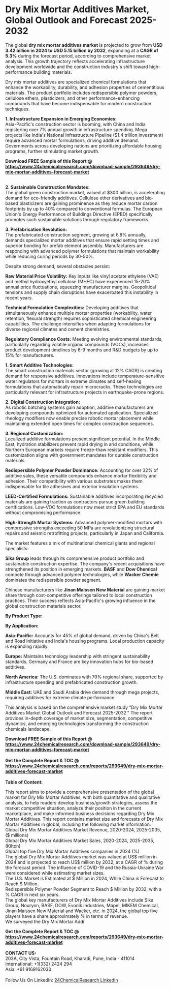 <h1>Dry Mix Mortar Additives Market, Global Outlook and Forecast 2025-2032</h1><p>The global <strong>dry mix mortar additives market</strong> is projected to grow from <strong>USD 3.42 billion in 2024 to USD 5.15 billion by 2032</strong>, expanding at a <strong>CAGR of 5.3%</strong> during the forecast period, according to comprehensive market analysis. This growth trajectory reflects accelerating infrastructure development worldwide and the construction industry's shift toward high-performance building materials.</p><p>Dry mix mortar additives are specialized chemical formulations that enhance the workability, durability, and adhesion properties of cementitious materials. The product portfolio includes redispersible polymer powders, cellulose ethers, plasticizers, and other performance-enhancing compounds that have become indispensable for modern construction techniques.</p><p><strong>1. Infrastructure Expansion in Emerging Economies:</strong><br>
Asia-Pacific's construction sector is booming, with China and India registering over 7% annual growth in infrastructure spending. Mega projects like India's National Infrastructure Pipeline ($1.4 trillion investment) require advanced mortar formulations, driving additive demand. Governments across developing nations are prioritizing affordable housing programs, further stimulating market growth.</p><div><b>Download FREE Sample of this Report @ 
            <a href="https://www.24chemicalresearch.com/download-sample/293649/dry-mix-mortar-additives-forecast-market">
            https://www.24chemicalresearch.com/download-sample/293649/dry-mix-mortar-additives-forecast-market</a></b></div><br><p><strong>2. Sustainable Construction Mandates:</strong><br>
The global green construction market, valued at $300 billion, is accelerating demand for eco-friendly additives. Cellulose ether derivatives and bio-based plasticizers are gaining prominence as they reduce mortar carbon footprints by up to 40% compared to conventional formulas. The European Union's Energy Performance of Buildings Directive (EPBD) specifically promotes such sustainable solutions through regulatory frameworks.</p><p><strong>3. Prefabrication Revolution:</strong><br>
The prefabricated construction segment, growing at 6.8% annually, demands specialized mortar additives that ensure rapid setting times and superior bonding for prefab element assembly. Manufacturers are responding with advanced polymer formulations that maintain workability while reducing curing periods by 30-50%.</p><p>Despite strong demand, several obstacles persist:</p><p><strong>Raw Material Price Volatility:</strong> Key inputs like vinyl acetate ethylene (VAE) and methyl hydroxyethyl cellulose (MHEC) have experienced 15-20% annual price fluctuations, squeezing manufacturer margins. Geopolitical tensions and supply chain disruptions have exacerbated this instability in recent years.</p><p><strong>Technical Formulation Complexities:</strong> Developing additives that simultaneously enhance multiple mortar properties (workability, water retention, flexural strength) requires sophisticated chemical engineering capabilities. The challenge intensifies when adapting formulations for diverse regional climates and cement chemistries.</p><p><strong>Regulatory Compliance Costs:</strong> Meeting evolving environmental standards, particularly regarding volatile organic compounds (VOCs), increases product development timelines by 6-9 months and R&amp;D budgets by up to 15% for manufacturers.</p><p><strong>1. Smart Additive Technologies:</strong><br>
The smart construction materials sector (growing at 12% CAGR) is creating demand for responsive additives. Innovations include temperature-sensitive water regulators for mortars in extreme climates and self-healing formulations that automatically repair microcracks. These technologies are particularly relevant for infrastructure projects in earthquake-prone regions.</p><p><strong>2. Digital Construction Integration:</strong><br>
As robotic batching systems gain adoption, additive manufacturers are developing compounds optimized for automated application. Specialized rheology modifiers now enable precise robotic mortar placement while maintaining extended open times for complex construction sequences.</p><p><strong>3. Regional Customization:</strong><br>
Localized additive formulations present significant potential. In the Middle East, hydration stabilizers prevent rapid drying in arid conditions, while Northern European markets require freeze-thaw resistant modifiers. This customization aligns with government mandates for durable construction materials.</p><p><strong>Redispersible Polymer Powder Dominance:</strong> Accounting for over 32% of additive sales, these versatile compounds enhance mortar flexibility and adhesion. Their compatibility with various substrates makes them indispensable for tile adhesives and exterior insulation systems.</p><p><strong>LEED-Certified Formulations:</strong> Sustainable additives incorporating recycled materials are gaining traction as contractors pursue green building certifications. Low-VOC formulations now meet strict EPA and EU standards without compromising performance.</p><p><strong>High-Strength Mortar Systems:</strong> Advanced polymer-modified mortars with compressive strengths exceeding 50 MPa are revolutionizing structural repairs and seismic retrofitting projects, particularly in Japan and California.</p><p>The market features a mix of multinational chemical giants and regional specialists:</p><p><strong>Sika Group</strong> leads through its comprehensive product portfolio and sustainable construction expertise. The company's recent acquisitions have strengthened its position in emerging markets. <strong>BASF</strong> and <strong>Dow Chemical</strong> compete through advanced polymer technologies, while <strong>Wacker Chemie</strong> dominates the redispersible powder segment.</p><p>Chinese manufacturers like <strong>Jinan Maissen New Material</strong> are gaining market share through cost-competitive offerings tailored to local construction practices. Their success reflects Asia-Pacific's growing influence in the global construction materials sector.</p><p><strong>By Product Type:</strong></p><p><strong>By Application:</strong></p><p><strong>Asia-Pacific:</strong> Accounts for 45% of global demand, driven by China's Belt and Road Initiative and India's housing programs. Local production capacity is expanding rapidly.</p><p><strong>Europe:</strong> Maintains technology leadership with stringent sustainability standards. Germany and France are key innovation hubs for bio-based additives.</p><p><strong>North America:</strong> The U.S. dominates with 70% regional share, supported by infrastructure spending and prefabricated construction growth.</p><p><strong>Middle East:</strong> UAE and Saudi Arabia drive demand through mega projects, requiring additives for extreme climate performance.</p><p>This analysis is based on the comprehensive market study "Dry Mix Mortar Additives Market Global Outlook and Forecast 2025-2032." The report provides in-depth coverage of market size, segmentation, competitive dynamics, and emerging technologies transforming the construction chemicals landscape.</p><div><b>Download FREE Sample of this Report @ 
            <a href="https://www.24chemicalresearch.com/download-sample/293649/dry-mix-mortar-additives-forecast-market">
            https://www.24chemicalresearch.com/download-sample/293649/dry-mix-mortar-additives-forecast-market</a></b></div><br><div><b>Get the Complete Report & TOC @ 
            <a href="https://www.24chemicalresearch.com/reports/293649/dry-mix-mortar-additives-forecast-market">
            https://www.24chemicalresearch.com/reports/293649/dry-mix-mortar-additives-forecast-market</a></b></div><br>
            <b>Table of Content:</b><p>This report aims to provide a comprehensive presentation of the global market for Dry Mix Mortar Additives, with both quantitative and qualitative analysis, to help readers develop business/growth strategies, assess the market competitive situation, analyze their position in the current marketplace, and make informed business decisions regarding Dry Mix Mortar Additives. This report contains market size and forecasts of Dry Mix Mortar Additives in global, including the following market information:<br />
Global Dry Mix Mortar Additives Market Revenue, 2020-2024, 2025-2035, ($ millions)<br />
Global Dry Mix Mortar Additives Market Sales, 2020-2024, 2025-2035, (Kilton)<br />
Global top five Dry Mix Mortar Additives companies in 2024 (%)<br />
The global Dry Mix Mortar Additives market was valued at US$ million in 2024 and is projected to reach US$ million by 2032, at a CAGR of % during the forecast period. The influence of COVID-19 and the Russia-Ukraine War were considered while estimating market sizes.<br />
The U.S. Market is Estimated at $ Million in 2024, While China is Forecast to Reach $ Million.<br />
Redispersible Polymer Powder Segment to Reach $ Million by 2032, with a % CAGR in next six years.<br />
The global key manufacturers of Dry Mix Mortar Additives include Sika Group, Nouryon, BASF, DOW, Evonik Industries, Mapei, MIKEM Chemical, Jinan Maissen New Material and Wacker, etc. in 2024, the global top five players have a share approximately % in terms of revenue.<br />
We surveyed the Dry Mix Mortar Addi</p><div><b>Get the Complete Report & TOC @ 
            <a href="https://www.24chemicalresearch.com/reports/293649/dry-mix-mortar-additives-forecast-market">
            https://www.24chemicalresearch.com/reports/293649/dry-mix-mortar-additives-forecast-market</a></b></div><br><b>CONTACT US:</b><br>
            203A, City Vista, Fountain Road, Kharadi, Pune, India - 411014<br>
            International: +1(332) 2424 294<br>
            Asia: +91 9169162030 <br><br>
            Follow Us On LinkedIn: <a href="https://www.linkedin.com/company/24chemicalresearch/">24ChemicalResearch LinkedIn</a>